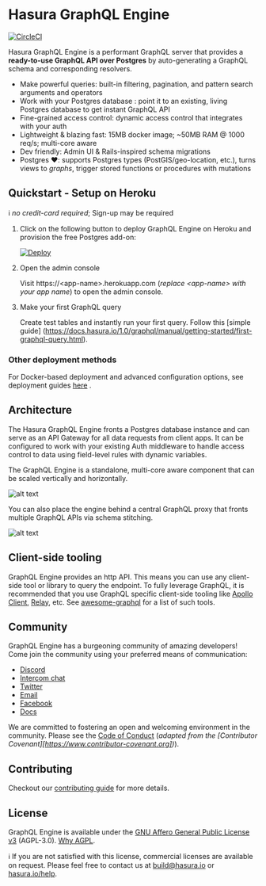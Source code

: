 # Hasura GraphQL Engine

[![CircleCI](https://circleci.com/gh/hasura/graphql-engine.svg?style=svg)](https://circleci.com/gh/hasura/graphql-engine)

Hasura GraphQL Engine is a performant GraphQL server that provides a **ready-to-use GraphQL API over Postgres** by auto-generating a GraphQL schema and corresponding resolvers. 

* Make powerful queries: built-in filtering, pagination, and pattern search arguments and operators
* Work with your Postgres database : point it to an existing, living Postgres database to get instant GraphQL API
* Fine-grained access control: dynamic access control that
integrates with your auth
* Lightweight & blazing fast: 15MB docker image; ~50MB RAM @ 1000 req/s; multi-core aware
* Dev friendly: Admin UI & Rails-inspired schema migrations
* Postgres ❤️: supports Postgres types (PostGIS/geo-location, etc.), turns views to *graphs*, trigger stored functions or procedures with
mutations

## Quickstart - Setup on Heroku

:information_source: *no credit-card required*; Sign-up may be required

1. Click on the following button to deploy GraphQL Engine on Heroku and provision the free Postgres add-on:

    [![Deploy](https://www.herokucdn.com/deploy/button.svg)](https://heroku.com/deploy?template=https://github.com/hasura/graphql-engine-heroku)

2. Open the admin console

   Visit https://\<app-name\>.herokuapp.com (*replace \<app-name\> with your app name*) to open the admin console.

3. Make your first GraphQL query

   Create test tables and instantly run your first query. Follow this [simple guide] (https://docs.hasura.io/1.0/graphql/manual/getting-started/first-graphql-query.html).

### Other deployment methods

For Docker-based deployment and advanced configuration options, see deployment guides [here](https://docs.hasura.io/1.0/graphql/manual/getting-started/index.html) .

## Architecture

The Hasura GraphQL Engine fronts a Postgres database instance and can serve as an API Gateway for all data requests from client apps. It can be configured to work with your existing Auth middleware to handle access control to data using field-level rules with dynamic variables.

The GraphQL Engine is a standalone, multi-core aware component that can be scaled vertically and horizontally.

![alt text](https://hasura.io/rstatic/dist/3021ad7d73fb15e8f7bdf86612ebd8a9.png "GraphQL Engine basic architecture")

You can also place the engine behind a central GraphQL proxy that fronts multiple GraphQL APIs via schema stitching.

![alt text](https://docs.platform.hasura.io/0.15/_images/graphql-schema-stitching.png "GraphQL Engine schema-stitched architecture")

## Client-side tooling

GraphQL Engine provides an http API. This means you can use any client-side tool or library to query the endpoint. To fully leverage GraphQL, it is recommended that you use GraphQL specific client-side tooling like [Apollo Client](https://github.com/apollographql/apollo-client), [Relay](https://github.com/facebook/relay), etc. See [awesome-graphql](https://github.com/chentsulin/awesome-graphql) for a list of such tools.

## Community

GraphQL Engine has a burgeoning community of amazing developers! Come join the community using your preferred means of communication:

- [Discord](https://discord.gg/vBPpJkS)
- [Intercom chat](https://hasura.io/help)
- [Twitter](https://twitter.com/hasurahq)
- [Email](mailto:build@hasura.io)
- [Facebook](https://www.facebook.com/HasuraHQ/)
- [Docs](https://docs.hasura.io)

We are committed to fostering an open and welcoming environment in the community. Please see the [Code of Conduct](code-of-conduct.md) (*adapted from the [Contributor Covenant][https://www.contributor-covenant.org])*).

## Contributing

Checkout our [contributing guide](CONTRIBUTING.md) for more details.

## License

GraphQL Engine is available under the [GNU Affero General Public License v3](https://www.gnu.org/licenses/agpl-3.0.en.html) (AGPL-3.0). [Why AGPL](https://gist.github.com/hasura-bot/9c36a0201a7563f7762b265a12b044d5).

:information_source: If you are not satisfied with this license, commercial licenses are available on request. Please feel free to contact us at build@hasura.io or [hasura.io/help](https://hasura.io/help).
